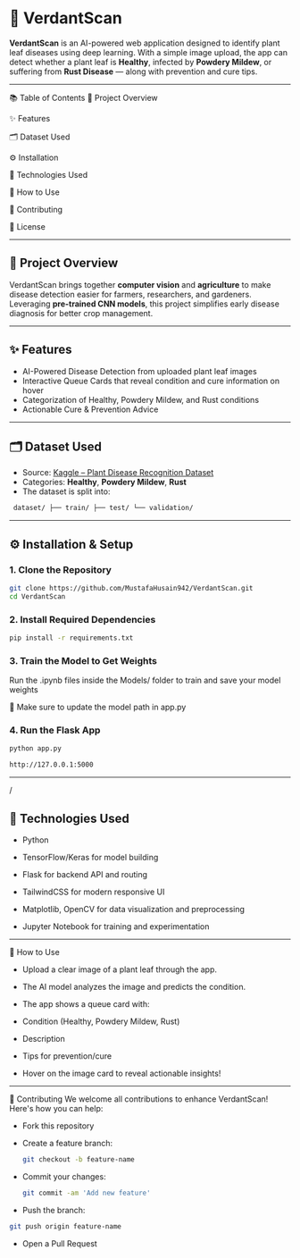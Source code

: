 # 🌱 VerdantScan

**VerdantScan** is an AI-powered web application designed to identify plant leaf diseases using deep learning. With a simple image upload, the app can detect whether a plant leaf is **Healthy**, infected by **Powdery Mildew**, or suffering from **Rust Disease** — along with prevention and cure tips.

---

📚 Table of Contents
📌 Project Overview

✨ Features

🗂 Dataset Used

⚙️ Installation

🧰 Technologies Used

🚀 How to Use

🤝 Contributing

📄 License

---

## 📌 Project Overview

VerdantScan brings together **computer vision** and **agriculture** to make disease detection easier for farmers, researchers, and gardeners. Leveraging **pre-trained CNN models**, this project simplifies early disease diagnosis for better crop management.

---

## ✨ Features

-  AI-Powered Disease Detection from uploaded plant leaf images
-  Interactive Queue Cards that reveal condition and cure information on hover
-  Categorization of Healthy, Powdery Mildew, and Rust conditions
-  Actionable Cure & Prevention Advice

---

## 🗂 Dataset Used

- Source: [Kaggle – Plant Disease Recognition Dataset](https://www.kaggle.com/datasets/rashikrahmanpritom/plant-disease-recognition-dataset)
- Categories: **Healthy**, **Powdery Mildew**, **Rust**
- The dataset is split into:
 ```bash
  dataset/ ├── train/ ├── test/ └── validation/
```

---

## ⚙️ Installation & Setup

###  1. Clone the Repository

```bash
git clone https://github.com/MustafaHusain942/VerdantScan.git
cd VerdantScan
```

###  2. Install Required Dependencies

```bash
pip install -r requirements.txt 
```

###  3. Train the Model to Get Weights

Run the .ipynb files inside the Models/ folder to train and save your model weights

🔁 Make sure to update the model path in app.py

###  4. Run the Flask App

```bash
python app.py
```
```bash
http://127.0.0.1:5000
```

---

/

## 🧰 Technologies Used
- Python

- TensorFlow/Keras for model building

- Flask for backend API and routing

- TailwindCSS for modern responsive UI

- Matplotlib, OpenCV for data visualization and preprocessing

- Jupyter Notebook for training and experimentation

---

🚀 How to Use
- Upload a clear image of a plant leaf through the app.

- The AI model analyzes the image and predicts the condition.

- The app shows a queue card with:

- Condition (Healthy, Powdery Mildew, Rust)

- Description

- Tips for prevention/cure

- Hover on the image card to reveal actionable insights!

---

🤝 Contributing
We welcome all contributions to enhance VerdantScan! Here's how you can help:

- Fork this repository

- Create a feature branch:
  ```bash
  git checkout -b feature-name
  ```

- Commit your changes:
  ```bash
  git commit -am 'Add new feature'
  ```
  
- Push the branch:
```bash
git push origin feature-name
```
- Open a Pull Request
